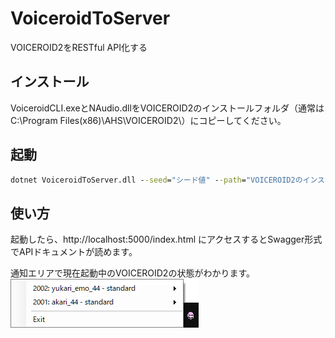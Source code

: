 # VoiceroidToServer
VOICEROID2をRESTful API化する


## インストール
VoiceroidCLI.exeとNAudio.dllをVOICEROID2のインストールフォルダ（通常はC:\Program Files(x86)\AHS\VOICEROID2\）にコピーしてください。

## 起動

``` cmd
dotnet VoiceroidToServer.dll --seed="シード値" --path="VOICEROID2のインストールフォルダ"
```

## 使い方
起動したら、http://localhost:5000/index.html にアクセスするとSwagger形式でAPIドキュメントが読めます。

通知エリアで現在起動中のVOICEROID2の状態がわかります。
![通知アイコン](docs/notifyicon_image.png)
